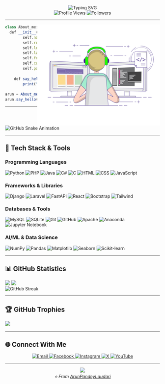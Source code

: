 
<div align="center">
  <img src="https://readme-typing-svg.herokuapp.com?font=JetBrains+Mono&weight=500&size=24&duration=3000&pause=1000&color=2F81F7&center=true&vCenter=true&width=600&lines=Hey+it's+Arun+Pandey+Laudari;Full-Stack+Developer;AI+%26+ML+Enthusiast;Building+Scalable+Solutions" alt="Typing SVG" />
</div>


<div align="center">
  <img src="https://komarev.com/ghpvc/?username=ArunPandeyLaudari&style=flat-square&color=2F81F7" alt="Profile Views"/>
  <img src="https://img.shields.io/github/followers/ArunPandeyLaudari?style=flat-square&color=2F81F7&labelColor=f6f8fa" alt="Followers"/>
</div>

---

<img align="right" alt="Coding" width="400" height="330" src="https://raw.githubusercontent.com/devSouvik/devSouvik/master/gif3.gif">

```typescript
class About_me:
  def __init__(self):
        self.name = "Arun Pandey Laudari"
        self.role = "Full-Stack Developer & AI Enthusiast"
        self.location = "Kathmandu, Nepal 🇳🇵"
        self.languages = ["Python", "PHP", "JavaScript", "Java", "C#","C","HTML","CSS"]
        self.frameworks = ["Django","FastAPI", "Laravel", "React","Tailwind CSS"]
        self.current_focus = ["AI/ML Integration", "Clean Architecture"]
        self.passion = "Building scalable solutions that matter"

    def say_hello(self):
        print("Let's create something extraordinary together! 🚀")

arun = About_me()
arun.say_hello()
```

---

![GitHub Snake Animation](https://raw.githubusercontent.com/ArunPandeyLaudari/ArunPandeyLaudari/output/snake.svg) 

---

## 🚀 Tech Stack & Tools

### Programming Languages
<p align="left">
  <img src="https://img.shields.io/badge/Python-3776AB?style=for-the-badge&logo=python&logoColor=white" alt="Python"/>
  <img src="https://img.shields.io/badge/PHP-777BB4?style=for-the-badge&logo=php&logoColor=white" alt="PHP"/>
  <img src="https://img.shields.io/badge/Java-ED8B00?style=for-the-badge&logo=java&logoColor=white" alt="Java"/>
  <img src="https://img.shields.io/badge/C%23-239120?style=for-the-badge&logo=c-sharp&logoColor=white" alt="C#"/>
  <img src="https://img.shields.io/badge/C-00599C?style=for-the-badge&logo=c&logoColor=white" alt="C"/>
  <img src="https://img.shields.io/badge/HTML5-E34F26?style=for-the-badge&logo=html5&logoColor=white" alt="HTML"/>
  <img src="https://img.shields.io/badge/CSS3-1572B6?style=for-the-badge&logo=css3&logoColor=white" alt="CSS"/>
  <img src="https://img.shields.io/badge/JavaScript-F7DF1E?style=for-the-badge&logo=javascript&logoColor=black" alt="JavaScript"/>
</p>


### Frameworks & Libraries
<p align="left">
  <img src="https://img.shields.io/badge/Django-092E20?style=for-the-badge&logo=django&logoColor=white" alt="Django"/>
  <img src="https://img.shields.io/badge/Laravel-FF2D20?style=for-the-badge&logo=laravel&logoColor=white" alt="Laravel"/>
  <img src="https://img.shields.io/badge/FastAPI-009688?style=for-the-badge&logo=fastapi&logoColor=white" alt="FastAPI"/>
  <img src="https://img.shields.io/badge/React-20232A?style=for-the-badge&logo=react&logoColor=61DAFB" alt="React"/>
  <img src="https://img.shields.io/badge/Bootstrap-563D7C?style=for-the-badge&logo=bootstrap&logoColor=white" alt="Bootstrap"/>
  <img src="https://img.shields.io/badge/Tailwind_CSS-38B2AC?style=for-the-badge&logo=tailwind-css&logoColor=white" alt="Tailwind"/>
</p>

### Databases & Tools
<p align="left">
  <img src="https://img.shields.io/badge/MySQL-4479A1?style=for-the-badge&logo=mysql&logoColor=white" alt="MySQL"/>
  <img src="https://img.shields.io/badge/SQLite-07405E?style=for-the-badge&logo=sqlite&logoColor=white" alt="SQLite"/>
  <img src="https://img.shields.io/badge/Git-F05032?style=for-the-badge&logo=git&logoColor=white" alt="Git"/>
  <img src="https://img.shields.io/badge/GitHub-100000?style=for-the-badge&logo=github&logoColor=white" alt="GitHub"/>
  <img src="https://img.shields.io/badge/Apache-D22128?style=for-the-badge&logo=apache&logoColor=white" alt="Apache"/>
  <img src="https://img.shields.io/badge/Anaconda-44A833?style=for-the-badge&logo=anaconda&logoColor=white" alt="Anaconda"/>
  <img src="https://img.shields.io/badge/Jupyter-F37626?style=for-the-badge&logo=jupyter&logoColor=white" alt="Jupyter Notebook"/>
</p>

### AI/ML & Data Science
<p align="left">
  <img src="https://img.shields.io/badge/NumPy-013243?style=for-the-badge&logo=numpy&logoColor=white" alt="NumPy"/>
  <img src="https://img.shields.io/badge/Pandas-150458?style=for-the-badge&logo=pandas&logoColor=white" alt="Pandas"/>
  <img src="https://img.shields.io/badge/Matplotlib-11557c?style=for-the-badge&logo=matplotlib&logoColor=white" alt="Matplotlib"/>
  <img src="https://img.shields.io/badge/Seaborn-4C55A4?style=for-the-badge&logo=seaborn&logoColor=white" alt="Seaborn"/>
  <img src="https://img.shields.io/badge/scikit--learn-F7931E?style=for-the-badge&logo=scikit-learn&logoColor=white" alt="Scikit-learn"/>
</p>


---

## 📊 GitHub Statistics

<div align="left">
  <img height="180em" src="https://github-readme-stats.vercel.app/api?username=ArunPandeyLaudari&show_icons=true&theme=github_dark&include_all_commits=true&count_private=true"/>
  <img height="180em" src="https://github-readme-stats.vercel.app/api/top-langs/?username=ArunPandeyLaudari&layout=compact&langs_count=8&theme=github_dark"/>
</div>

<div align="left">
  <img src="https://github-readme-streak-stats.herokuapp.com/?user=ArunPandeyLaudari&theme=github-dark-blue" alt="GitHub Streak"/>
</div>

---

## 🏆 GitHub Trophies

<div align="left">
  <img src="https://github-profile-trophy.vercel.app/?username=ArunPandeyLaudari&theme=nord&no-frame=true&no-bg=false&margin-w=15&column=6" />
</div>

---

## 🌐 Connect With Me

<div align="center">
  <a href="mailto:arunpandeylaudari2003@gmail.com">
    <img src="https://img.shields.io/badge/Email-D14836?style=for-the-badge&logo=gmail&logoColor=white" alt="Email"/>
  </a>
  <a href="https://facebook.com/arun.pandey.laudari">
    <img src="https://img.shields.io/badge/Facebook-1877F2?style=for-the-badge&logo=facebook&logoColor=white" alt="Facebook"/>
  </a>
  <a href="https://instagram.com/arunlaudari1">
    <img src="https://img.shields.io/badge/Instagram-E4405F?style=for-the-badge&logo=instagram&logoColor=white" alt="Instagram"/>
  </a>
  <a href="https://x.com/arunpandeylaudari">
    <img src="https://img.shields.io/badge/X-000000?style=for-the-badge&logo=x&logoColor=white" alt="X"/>
  </a>
  <a href="https://youtube.com/@arunpandeylaudari">
    <img src="https://img.shields.io/badge/YouTube-FF0000?style=for-the-badge&logo=youtube&logoColor=white" alt="YouTube"/>
  </a>
</div>

---

<div align="center">
  <img src="https://quotes-github-readme.vercel.app/api?type=horizontal&theme=github_dark" />
</div>

<div align="center">
  <i>⭐️ From <a href="https://github.com/ArunPandeyLaudari">ArunPandeyLaudari</a></i>
</div>
